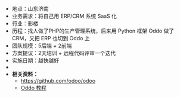 - 地点：山东济南
- 业务需求：将自己用 ERP/CRM 系统 SaaS 化
- 行业：影楼
- 历程：找人做了PHP的生产管理系统，后来用 Python 框架 Oddo 做了CRM，又把 ERP 也切到 Oddo 上
- 团队规模：5后端 + 2前端
- 方案提议：2天培训 + 远程代码评审一个迭代
- 实施日期：越快越好
-
- **相关资料：**
	- https://github.com/odoo/odoo
	- [Oddo 教程](https://www.bilibili.com/video/BV1kL411G7hQ?spm_id_from=333.337.search-card.all.click&vd_source=9232efce708d84b3864e12befa5f2526)